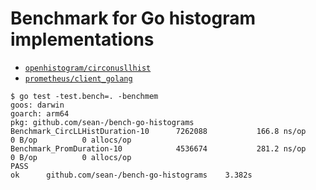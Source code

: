 # Benchmark for Go histogram implementations

* [`openhistogram/circonusllhist`](https://github.com/openhistogram/circonusllhist)
* [`prometheus/client_golang`](github.com/prometheus/client_golang)

```
$ go test -test.bench=. -benchmem
goos: darwin
goarch: arm64
pkg: github.com/sean-/bench-go-histograms
Benchmark_CircLLHistDuration-10    	 7262088	       166.8 ns/op	       0 B/op	       0 allocs/op
Benchmark_PromDuration-10          	 4536674	       281.2 ns/op	       0 B/op	       0 allocs/op
PASS
ok  	github.com/sean-/bench-go-histograms	3.382s
```
